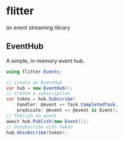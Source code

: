 # flitter

an event streaming library

## EventHub

A simple, in-memory event hub.

``` csharp
using flitter.Events;

// Create an EventHub
var hub = new EventHub();
// Create a subscription
var token = hub.Subscribe(
	handler: @event => Task.CompletedTask,
	predicate: @event => @event is Event);
// Publish an event
await hub.Publish(new Event());
// Unsubscribe with token
hub.Unsubscribe(token);
```